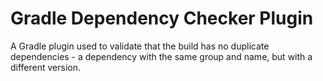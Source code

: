 # Gradle Dependency Checker Plugin

A Gradle plugin used to validate that the build has no duplicate dependencies - a dependency with the same group and name, but with a different version.

